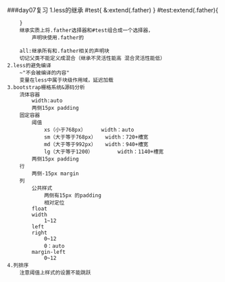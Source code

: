 ###day07复习
	1.less的继承
		#test{
			&:extend(.father)
		}
		#test:extend(.father){
			
		}
		继承实质上将.father选择器和#test组合成一个选择器，
			声明块使用.father的
		
		all:继承所有和.father相关的声明块
		切记父类不能定义成混合（继承不灵活性能高 混合灵活性能低）
	2.less的避免编译
		~"不会被编译的内容"
		变量在less中属于块级作用域，延迟加载
	3.bootstrap栅格系统&源码分析
		流体容器
			width:auto
			两侧15px padding
		固定容器
			阈值
				xs（小于768px）		width：auto
				sm（大于等于768px）	width：720+槽宽
				md（大于等于992px）	width：940+槽宽
				lg（大于等于1200）		width：1140+槽宽
			两侧15px padding
		行
			两侧-15px margin
		列
			公共样式
				两侧有15px 的padding
				相对定位
			float
			width
				1~12
			left
			right
				0~12
				0：auto
			margin-left
				0~12
	4.列排序
		注意阈值上样式的设置不能跳跃
